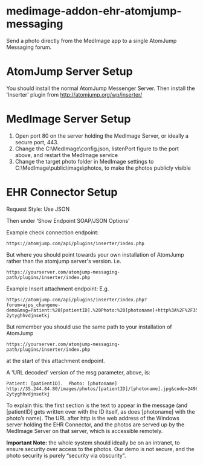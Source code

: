 # medimage-addon-ehr-atomjump-messaging

Send a photo directly from the MedImage app to a single AtomJump Messaging forum.

# AtomJump Server Setup

You should install the normal AtomJump Messenger Server. Then install the 'Inserter' plugin from http://atomjump.org/wp/inserter/ 

# MedImage Server Setup

1. Open port 80 on the server holding the MedImage Server, or ideally a secure port, 443.
2. Change the C:\MedImage\config.json, listenPort figure to the port above, and restart the MedImage service
3. Change the target photo folder in MedImage settings to C:\MedImage\public\image\photos, to make the photos publicly visible

# EHR Connector Setup

Request Style: Use JSON

Then under ‘Show Endpoint SOAP/JSON Options’

Example check connection endpoint:
```
https://atomjump.com/api/plugins/inserter/index.php
```

But where you should point towards your own installation of AtomJump rather than the atomjump server's version. i.e.
```
https://yourserver.com/atomjump-messaging-path/plugins/inserter/index.php
```

Example Insert attachment endpoint:
E.g.
```
https://atomjump.com/api/plugins/inserter/index.php?forum=ajps_changeme-demo&msg=Patient:%20[patientID].%20Photo:%20[photoname]+http%3A%2F%2F35.244.84.80%2Fimages%2Fphotos%2F[patientID]%2F[photoname].jpg&code=249856hhgf-2ytyghhvdjnsetkj
```

But remember you should use the same path to your installation of AtomJump
```
https://yourserver.com/atomjump-messaging-path/plugins/inserter/index.php
```
at the start of this attachment endpoint.

A 'URL decoded' version of the msg parameter, above, is:
```
Patient: [patientID].  Photo: [photoname] http://35.244.84.80/images/photos/[patientID]/[photoname].jpg&code=249856hhgf-2ytyghhvdjnsetkj
```

To explain this: the first section is the text to appear in the message (and [patientID] gets written over with the ID itself, as does [photoname] with the photo’s name). The URL after http is the web address of the Windows server holding the EHR Connector, and the photos are served up by the MedImage Server on that server, which is accessible remotely.

__Important Note:__ the whole system should ideally be on an intranet, to ensure security over access to the photos. Our demo is not secure, and the photo security is purely “security via obscurity”.


